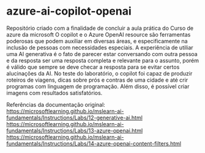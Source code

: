 # azure-ai-copilot-openai
Repositório criado com a finalidade de concluir a aula prática do Curso de azure da microsoft
O copilot e o  Azure OpenAI resource são ferramentas poderosas que podem auxiliar em diversas áreas, e especificamente na inclusão de pessoas
com necessidades especiais.
A experiência de utiliar uma AI generativa é o fato de parecer estar conversando com outra pessoa e da resposta ser uma resposta completa e relevante 
para o assunto, porém é válido que sempre se deve checar a resposta para se evitar certos alucinações da AI.
No teste do laboratório, o copilot foi capaz de produzir roteiros de viagens, dicas sobre prós e contras de uma cidade e até crir programas com linguagem
de programação.
Além disso, é possível criar imagens com resultados satisfatórios.

Referências da documentação original:
https://microsoftlearning.github.io/mslearn-ai-fundamentals/Instructions/Labs/12-generative-ai.html
https://microsoftlearning.github.io/mslearn-ai-fundamentals/Instructions/Labs/13-azure-openai.html
https://microsoftlearning.github.io/mslearn-ai-fundamentals/Instructions/Labs/14-azure-openai-content-filters.html
